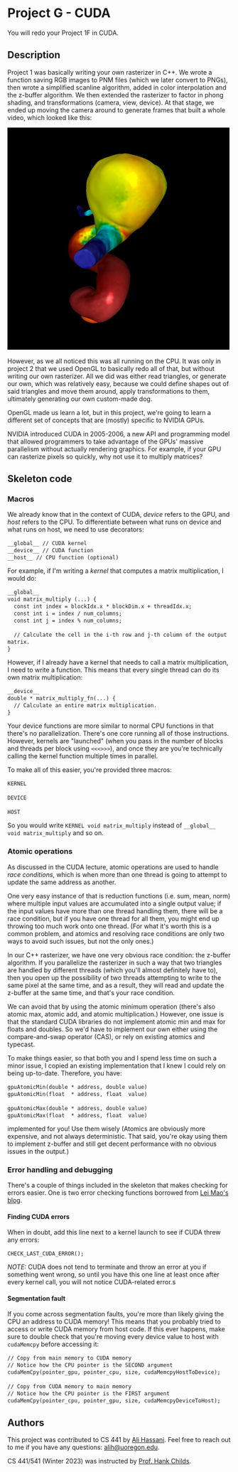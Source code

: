 # Project G - CUDA

You will redo your Project 1F in CUDA.

## Description

Project 1 was basically writing your own rasterizer in C++.
We wrote a function saving RGB images to PNM files (which we later convert to PNGs), 
then wrote a simplified scanline algorithm,
added in color interpolation and the z-buffer algorithm.
We then extended the rasterizer to factor in phong shading, and transformations (camera, view, device).
At that stage, we ended up moving the camera around to generate frames that built a whole video, which looked like this:

<img src="../assets/outputs/proj1F.png" width="500" />

However, as we all noticed this was all running on the CPU.
It was only in project 2 that we used OpenGL to basically redo all of that, but without writing our own rasterizer.
All we did was either read triangles, or generate our own, which was relatively easy, because we could define shapes out of said
triangles and move them around, apply transformations to them, ultimately generating our own custom-made dog.

OpenGL made us learn a lot, but in this project, we're going to learn a different set of concepts that are (mostly) specific to
NVIDIA GPUs.

NVIDIA introduced CUDA in 2005-2006, a new API and programming model that allowed programmers to take advantage of the GPUs'
massive parallelism without actually rendering graphics. For example, if your GPU can rasterize pixels so quickly, why not use
it to multiply matrices?

## Skeleton code

### Macros
We already know that in the context of CUDA, *device* refers to the GPU, and *host* refers to the CPU.
To differentiate between what runs on device and what runs on host, we need to use decorators:

```
__global__ // CUDA kernel
__device__ // CUDA function
__host__ // CPU function (optional)
```

For example, if I'm writing a *kernel* that computes a matrix multiplication, I would do:
```
__global__
void matrix_multiply (...) {
  const int index = blockIdx.x * blockDim.x + threadIdx.x;
  const int i = index / num_columns;
  const int j = index % num_columns;
  
  // Calculate the cell in the i-th row and j-th column of the output matrix.
}
```

However, if I already have a kernel that needs to call a matrix multiplication, I need to write a function.
This means that every single thread can do its own matrix multiplication:
```
__device__
double * matrix_multiply_fn(...) {
  // Calculate an entire matrix multiplication.
}
```

Your device functions are more similar to normal CPU functions in that there's no parallelization. There's one core running all
of those instructions. 
However, kernels are "launched" (when you pass in the number of blocks and threads per block using `<<<>>>`), and once they are
you're technically calling the kernel function multiple times in parallel.

To make all of this easier, you're provided three macros:

```
KERNEL

DEVICE

HOST
```

So you would write `KERNEL void matrix_multiply` instead of `__global__ void matrix_multiply` and so on.

### Atomic operations
As discussed in the CUDA lecture, atomic operations are used to handle *race conditions*, which is when more than one thread is
going to attempt to update the same address as another.

One very easy instance of that is reduction functions (i.e. sum, mean, norm) where multiple input values are accumulated into a 
single output value; if the input values have more than one thread handling them, there will be a race condition, but if you
have one thread for all them, you might end up throwing too much work onto one thread.
(For what it's worth this is a common problem, and atomics and resolving race conditions are only two ways to avoid such issues,
but not the only ones.)

In our C++ rasterizer, we have one very obvious race condition: the z-buffer algorithm.
If you parallelize the rasterizer in such a way that two triangles are handled by different threads (which you'll almost
definitely have to), then you open up the possibility of two threads attempting to write to the same pixel at the same time, and
as a result, they will read and update the z-buffer at the same time, and that's your race condition.

We can avoid that by using the atomic minimum operation (there's also atomic max, atomic add, and atomic multiplication.)
However, one issue is that the standard CUDA libraries do not implement atomic min and max for floats and doubles.
So we'd have to implement our own either using the compare-and-swap operator (CAS), or rely on existing atomics and typecast.

To make things easier, so that both you and I spend less time on such a minor issue, I copied an existing implementation that I
knew I could rely on being up-to-date. 
Therefore, you have:

```
gpuAtomicMin(double * address, double value)
gpuAtomicMin(float  * address, float  value)

gpuAtomicMax(double * address, double value)
gpuAtomicMax(float  * address, float  value)
```

implemented for you!
Use them wisely (Atomics are obviously more expensive, and not always deterministic. That said, you're okay using them to
implement z-buffer and still get decent performance with no obvious issues in the output.)

### Error handling and debugging
There's a couple of things included in the skeleton that makes checking for errors easier.
One is two error checking functions borrowed from [Lei Mao's blog](https://leimao.github.io/blog/Proper-CUDA-Error-Checking/).

#### Finding CUDA errors
When in doubt, add this line next to a kernel launch to see if CUDA threw any errors:

```
CHECK_LAST_CUDA_ERROR();
```

*NOTE:* CUDA does not tend to terminate and throw an error at you if something went wrong, so until you have this one line
at least once after every kernel call, you will not notice CUDA-related error.s

#### Segmentation fault
If you come across segmentation faults, you're more than likely giving the CPU an address to CUDA memory!
This means that you probably tried to access or write CUDA memory from host code.
If this ever happens, make sure to double check that you're moving every device value to host with `cudaMemcpy` before accessing
it:

```
// Copy from main memory to CUDA memory
// Notice how the CPU pointer is the SECOND argument
cudaMemCpy(pointer_gpu, pointer_cpu, size, cudaMemcpyHostToDevice);

// Copy from CUDA memory to main memory
// Notice how the CPU pointer is the FIRST argument
cudaMemCpy(pointer_cpu, pointer_gpu, size, cudaMemcpyDeviceToHost);
```


## Authors
This project was contributed to CS 441 by [Ali Hassani](https://alihassanijr.com).
Feel free to reach out to me if you have any questions: [alih@uoregon.edu](mailto:alih@uoregon.edu).

CS 441/541 (Winter 2023) was instructed by [Prof. Hank Childs](https://cdux.cs.uoregon.edu/childs.html).
